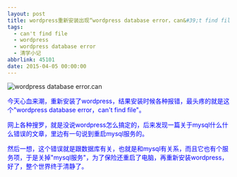 ```yaml
---
layout: post
title: wordpress重新安装出现“wordpress database error，can&#39;t find file”错误
tags:
  - can't find file
  - wordpress
  - wordpress database error
  - 清学小记
abbrlink: 45101
date: 2015-04-05 00:00:00
---
```


<!-- build time:Sat Jun 23 2018 12:05:15 GMT+0800 (中国标准时间) -->

![wordpress database error.can](http://ww4.sinaimg.cn/large/4eed32f2jw1equpzcieakj20l60jmair.jpg "wordpress database error.can&#39;t find file")

<span style="color:#00f">今天心血来潮，重新安装了wordpress，结果安装时候各种报错，最头疼的就是这个"wordpress database error，can't find file"。</span>

<span style="color:#00f">网上各种搜罗，就是没说wordpress怎么搞定的，后来发现一篇关于mysql什么什么错误的文章，里边有一句说到重启mysql服务的。</span>

<span style="color:#00f">然后一想，这个错误就是跟数据库有关，也就是和mysql有关系，而且它也有个服务项，于是关掉"mysql服务"，为了保险还重启了电脑，再重新安装wordpress，好了，整个世界终于清静了。</span>
<!-- rebuild by neat -->